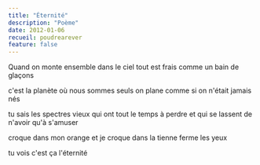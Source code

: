 ```yaml
---
title: "Éternité"
description: "Poème"
date: 2012-01-06
recueil: poudrearever
feature: false
---
```


Quand on monte ensemble dans le ciel
tout est frais comme un bain de glaçons

c'est la planète où nous sommes seuls
on plane comme si on n'était jamais nés

tu sais les spectres vieux qui ont tout le temps à perdre
et qui se lassent de n'avoir qu'à s'amuser

croque dans mon orange et je croque dans la tienne
ferme les yeux

tu vois c'est ça l'éternité

